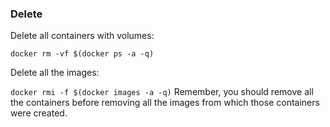 ### Delete

Delete all containers with volumes:

```docker rm -vf $(docker ps -a -q)```

Delete all the images:

```docker rmi -f $(docker images -a -q)```
Remember, you should remove all the containers before removing all the images from which those containers were created.
